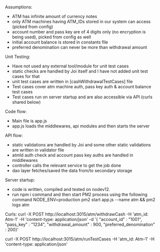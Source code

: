 Assumptions:
- ATM has infinite amount of currency notes
- only ATM machines having ATM_IDs stored in our system can access (picked from config)
- account number and pass key are of 4 digits only (no encryption is being used), picked from config as well
- initial account balance is stored in constants file
- preferred denomination can never be more than withdrawal amount




Unit Testing:
- Have not used any external tool/module for unit test cases
- static checks are handled by Joi itself and I have not added unit test cases for that
- unit test cases are written in [cashWithdrawalTestCases] file
- Test cases cover atm machine auth, pass key auth & account balance test cases
- Test cases run on server startup and are also accessible via API (curls shared below)




Code flow:
- Main file is app.js
- app.js loads the middlewares, api modules and then starts the server

API flow:
- static validations are handled by Joi and some other static validations are written in validator file
- atmId auth check and account pass key auths are handled in middlewares
- controller calls the relevant service to get the job done
- dao layer fetches/saved the data from/to secondary storage

Server startup:
- code is written, compiled and tested on nodev12.
- run npm i command and then start PM2 process using the following command
NODE_ENV=production pm2 start app.js --name atm && pm2 logs atm



Curls:
curl -X POST http://localhost:3015/atm/withdrawCash -H 'atm_id: Atm-1' -H 'content-type: application/json'  -d '{ "account_id" : "1001", "pass_key" : "1234", "withdrawal_amount" : 900, "preferred_denomination" : 200}'

curl -X POST http://localhost:3015/atm/runTestCases -H 'atm_id: Atm-1' -H 'content-type: application/json'
